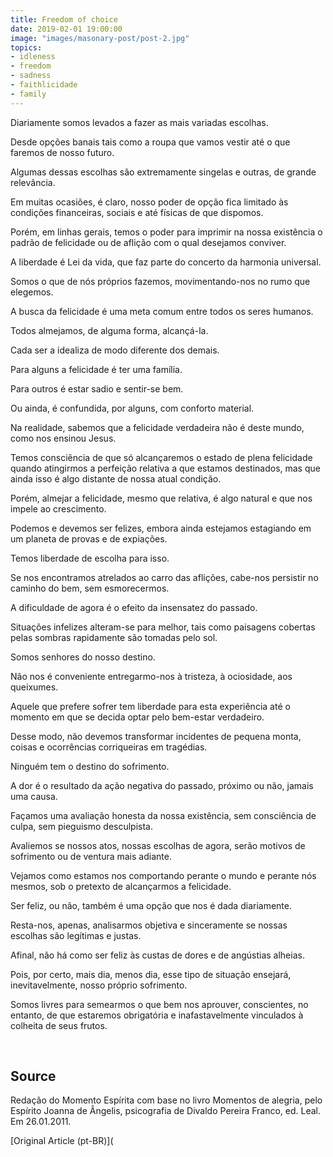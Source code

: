 ```yaml
---
title: Freedom of choice
date: 2019-02-01 19:00:00
image: "images/masonary-post/post-2.jpg"
topics: 
- idleness
- freedom
- sadness
- faithlicidade
- family
---
```



Diariamente somos levados a fazer as mais variadas escolhas.

Desde opções banais tais como a roupa que vamos vestir até o que faremos de
nosso futuro.

Algumas dessas escolhas são extremamente singelas e outras, de grande
relevância.

Em muitas ocasiões, é claro, nosso poder de opção fica limitado às condições
financeiras, sociais e até físicas de que dispomos.

Porém, em linhas gerais, temos o poder para imprimir na nossa existência o
padrão de felicidade ou de aflição com o qual desejamos conviver.

A liberdade é Lei da vida, que faz parte do concerto da harmonia universal.

Somos o que de nós próprios fazemos, movimentando-nos no rumo que elegemos.

A busca da felicidade é uma meta comum entre todos os seres humanos.

Todos almejamos, de alguma forma, alcançá-la.

Cada ser a idealiza de modo diferente dos demais.

Para alguns a felicidade é ter uma família.

Para outros é estar sadio e sentir-se bem.

Ou ainda, é confundida, por alguns, com conforto material.

Na realidade, sabemos que a felicidade verdadeira não é deste mundo, como nos
ensinou Jesus.

Temos consciência de que só alcançaremos o estado de plena felicidade quando
atingirmos a perfeição relativa a que estamos destinados, mas que ainda isso é
algo distante de nossa atual condição.

Porém, almejar a felicidade, mesmo que relativa, é algo natural e que nos
impele ao crescimento.

Podemos e devemos ser felizes, embora ainda estejamos estagiando em um planeta
de provas e de expiações.

Temos liberdade de escolha para isso.

Se nos encontramos atrelados ao carro das aflições, cabe-nos persistir no
caminho do bem, sem esmorecermos.

A dificuldade de agora é o efeito da insensatez do passado.

Situações infelizes alteram-se para melhor, tais como paisagens cobertas pelas
sombras rapidamente são tomadas pelo sol.

Somos senhores do nosso destino.

Não nos é conveniente entregarmo-nos à tristeza, à ociosidade, aos queixumes.

Aquele que prefere sofrer tem liberdade para esta experiência até o momento em
que se decida optar pelo bem-estar verdadeiro.

Desse modo, não devemos transformar incidentes de pequena monta, coisas e
ocorrências corriqueiras em tragédias.

Ninguém tem o destino do sofrimento.

A dor é o resultado da ação negativa do passado, próximo ou não, jamais uma
causa.

Façamos uma avaliação honesta da nossa existência, sem consciência de culpa,
sem pieguismo desculpista.

Avaliemos se nossos atos, nossas escolhas de agora, serão motivos de sofrimento
ou de ventura mais adiante.

Vejamos como estamos nos comportando perante o mundo e perante nós mesmos, sob
o pretexto de alcançarmos a felicidade.

Ser feliz, ou não, também é uma opção que nos é dada diariamente.

Resta-nos, apenas, analisarmos objetiva e sinceramente se nossas escolhas são
legítimas e justas.

Afinal, não há como ser feliz às custas de dores e de angústias alheias.

Pois, por certo, mais dia, menos dia, esse tipo de situação ensejará,
inevitavelmente, nosso próprio sofrimento.

Somos livres para semearmos o que bem nos aprouver, conscientes, no entanto, de
que estaremos obrigatória e inafastavelmente vinculados à colheita de seus
frutos.

 

## Source
Redação do Momento Espírita com base no livro
Momentos de alegria, pelo Espírito Joanna de Ângelis,
psicografia de Divaldo Pereira Franco, ed. Leal.
Em 26.01.2011.


[Original Article (pt-BR)](
